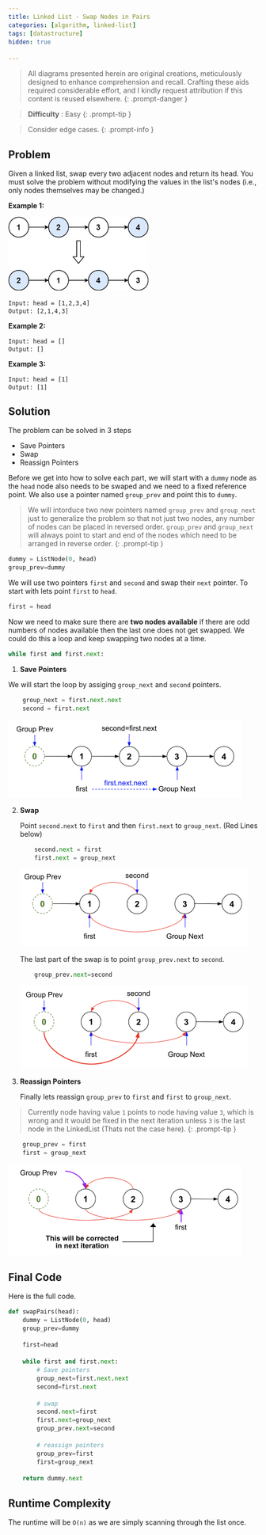 ```yaml
---
title: Linked List - Swap Nodes in Pairs
categories: [algorithm, linked-list]
tags: [datastructure]
hidden: true

---
```


> All diagrams presented herein are original creations, meticulously designed to enhance comprehension and recall. Crafting these aids required considerable effort, and I kindly request attribution if this content is reused elsewhere.
{: .prompt-danger }

> **Difficulty** :  Easy
{: .prompt-tip }

> Consider edge cases.
{: .prompt-info }

## Problem

Given a linked list, swap every two adjacent nodes and return its head. You must solve the problem without modifying the values in the list's nodes (i.e., only nodes themselves may be changed.)

**Example 1:**

<img src="../assets/img/swap_ex1.jpeg" alt="addtwonumber1" style="zoom:67%;" />

```
Input: head = [1,2,3,4]
Output: [2,1,4,3]
```

**Example 2:**

```
Input: head = []
Output: []
```

**Example 3:**

```
Input: head = [1]
Output: [1]
```

## Solution

The problem can be solved in 3 steps

- Save Pointers
- Swap
- Reassign Pointers

Before we get into how to solve each part, we will start with a `dummy` node as the `head` node also needs to be swaped and we need to a fixed reference point. We also use a pointer named `group_prev` and point this to `dummy`.

> We will intorduce two new pointers named `group_prev` and `group_next` just to generalize the problem so that not just two nodes, any number of nodes can be placed in reversed order. `group_prev` and `group_next` will always point to start and end of the nodes which need to be arranged in reverse order.
{: .prompt-tip }

```python
dummy = ListNode(0, head)
group_prev=dummy
```

We will use two pointers `first` and `second` and swap their `next` pointer. To start with lets point `first` to `head`.

```python
first = head
```

Now we need to make sure there are **two nodes available** if there are odd numbers of nodes available then the last one does not get swapped. We could do this a loop and keep swapping two nodes at a time.

```python
while first and first.next:
```

1. **Save Pointers**

We will start the loop by assiging `group_next` and `second` pointers. 

```python
    group_next = first.next.next
    second = first.next
```



<img src="../assets/img/image-20240408124649661.png" alt="image-20240408124649661" style="zoom:50%;" />

2. **Swap**

   Point `second.next` to `first` and then `first.next` to `group_next`. (Red Lines below)

   ```python
       second.next = first
       first.next = group_next
   ```

   <img src="../assets/img/image-20240408125809580.png" alt="image-20240408125809580" style="zoom:50%;" />

   The last part of the swap is to point `group_prev.next` to `second`.

   ```python
       group_prev.next=second
   ```

   <img src="../assets/img/image-20240408130059184.png" alt="image-20240408130059184" style="zoom:50%;" />

3. **Reassign Pointers**

   Finally lets reassign `group_prev` to `first` and `first` to `group_next`. 

> Currently node having value `1`  points to node having value `3`, which is wrong and it would be fixed in the next iteration unless `3` is the last node in the LinkedList (Thats not the case here).
{: .prompt-tip }


   ```python
       group_prev = first
       first = group_next
   ```

<img src="../assets/img/image-20240408130935456.png" alt="image-20240408130935456" style="zoom:50%;" />

## Final Code

Here is the full code.

```python
def swapPairs(head):
    dummy = ListNode(0, head)
    group_prev=dummy

    first=head

    while first and first.next:
        # Save pointers
        group_next=first.next.next
        second=first.next

        # swap
        second.next=first
        first.next=group_next
        group_prev.next=second

        # reassign pointers
        group_prev=first
        first=group_next
            
    return dummy.next
```

## Runtime Complexity

The runtime will be `O(n)` as we are simply scanning through the list once.
